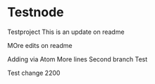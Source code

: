 # Testnode
Testproject
This is an update on readme

MOre edits on readme

Adding via Atom
More lines
Second branch
Test

Test change 2200
